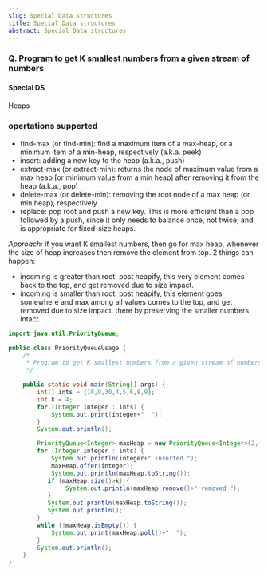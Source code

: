 ```yaml
---
slug: Special Data structures 
title: Special Data structures
abstract: Special Data structures
---
```




### Q. Program to get K smallest numbers from a given stream of numbers

#### Special DS

 Heaps

### opertations supperted

- find-max (or find-min): find a maximum item of a max-heap, or a minimum item of a min-heap, respectively (a.k.a. peek)
- insert: adding a new key to the heap (a.k.a., push)
- extract-max (or extract-min): returns the node of maximum value from a max heap [or minimum value from a min heap] after removing it from the heap (a.k.a., pop)
- delete-max (or delete-min): removing the root node of a max heap (or min heap), respectively
- replace: pop root and push a new key. This is more efficient than a pop followed by a push, since it only needs to balance once, not twice, and is appropriate for fixed-size heaps.

*Approach:* if you want K smallest numbers, then go for max heap, whenever the size of heap increases then remove the element from top.
2 things can happen:

- incoming is greater than root: post heapify, this very element comes back to the top, and get removed due to size impact.
- incoming is smaller than root: post heapify, this element goes somewhere and max among all values comes to the top, and get removed due to size impact. there by preserving the smaller numbers intact.

```java
import java.util.PriorityQueue;

public class PriorityQueueUsage {
    /*
     * Program to get K smallest numbers from a given stream of numbers
     */

    public static void main(String[] args) {
        int[] ints = {10,0,30,4,5,6,8,9};
        int k = 4;
        for (Integer integer : ints) {
            System.out.print(integer+"  ");
        }
        System.out.println();

        PriorityQueue<Integer> maxHeap = new PriorityQueue<Integer>(2,(a,b)-> b-a);
        for (Integer integer : ints) {
            System.out.println(integer+" inserted ");
            maxHeap.offer(integer);
            System.out.println(maxHeap.toString());
           if (maxHeap.size()>k) {
                System.out.println(maxHeap.remove()+" removed ");
           } 
           System.out.println(maxHeap.toString());
           System.out.println();
        }
        while (!maxHeap.isEmpty()) {
            System.out.print(maxHeap.poll()+"  ");
        }
        System.out.println();
    }
}

```


